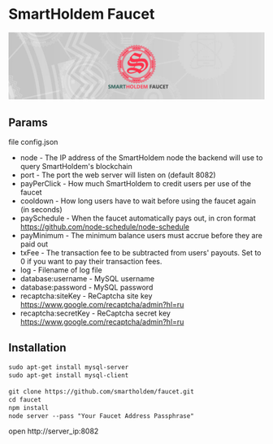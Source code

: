 # SmartHoldem Faucet

[![Wallet Releases](https://github.com/smartholdem/smartmedia/blob/master/mediakit/sh_faucet.jpg)](https://faucet.smartholdem.io/)

## Params

file config.json

- node - The IP address of the SmartHoldem node the backend will use to query SmartHoldem's blockchain
- port - The port the web server will listen on (default 8082)
- payPerClick - How much SmartHoldem to credit users per use of the faucet
- cooldown - How long users have to wait before using the faucet again (in seconds)
- paySchedule - When the faucet automatically pays out, in cron format https://github.com/node-schedule/node-schedule
- payMinimum - The minimum balance users must accrue before they are paid out
- txFee - The transaction fee to be subtracted from users' payouts. Set to 0 if you want to pay their transaction fees.
- log - Filename of log file
- database:username - MySQL username
- database:password - MySQL password
- recaptcha:siteKey - ReCaptcha site key https://www.google.com/recaptcha/admin?hl=ru
- recaptcha:secretKey - ReCaptcha secret key https://www.google.com/recaptcha/admin?hl=ru

## Installation
```shell
sudo apt-get install mysql-server
sudo apt-get install mysql-client

git clone https://github.com/smartholdem/faucet.git
cd faucet
npm install
node server --pass "Your Faucet Address Passphrase"
```
open http://server_ip:8082